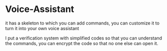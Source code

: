 # Voice-Assistant
it has a skeleton to which you can add commands, 
you can customize it to turn it into your own voice assistant

I put a verification system with simplified codes so that you can understand the commands, 
you can encrypt the code so that no one else can open it.
